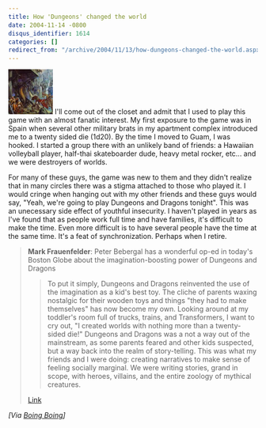 ```yaml
---
title: How 'Dungeons' changed the world
date: 2004-11-14 -0800
disqus_identifier: 1614
categories: []
redirect_from: "/archive/2004/11/13/how-dungeons-changed-the-world.aspx/"
---
```


![AD&D](/images/ADAndD.jpg) I'll come out of the closet and admit that I
used to play this game with an almost fanatic interest. My first
exposure to the game was in Spain when several other military brats in
my apartment complex introduced me to a twenty sided die (1d20). By the
time I moved to Guam, I was hooked. I started a group there with an
unlikely band of friends: a Hawaiian volleyball player, half-thai
skateboarder dude, heavy metal rocker, etc... and we were destroyers of
worlds.

For many of these guys, the game was new to them and they didn't realize
that in many circles there was a stigma attached to those who played it.
I would cringe when hanging out with my other friends and these guys
would say, "Yeah, we're going to play Dungeons and Dragons tonight".
This was an unecessary side effect of youthful insecurity. I haven't
played in years as I've found that as people work full time and have
families, it's difficult to make the time. Even more difficult is to
have several people have the time at the same time. It's a feat of
synchronization. Perhaps when I retire.

> **Mark Frauenfelder**: Peter Bebergal has a wonderful op-ed in today's
> Boston Globe about the imagination-boosting power of Dungeons and
> Dragons
>
> > To put it simply, Dungeons and Dragons reinvented the use of the
> > imagination as a kid's best toy. The cliche of parents waxing
> > nostalgic for their wooden toys and things "they had to make
> > themselves" has now become my own. Looking around at my toddler's
> > room full of trucks, trains, and Transformers, I want to cry out, "I
> > created worlds with nothing more than a twenty-sided die!"
> > Dungeons and Dragons was a not a way out of the mainstream, as some
> > parents feared and other kids suspected, but a way back into the
> > realm of story-telling. This was what my friends and I were doing:
> > creating narratives to make sense of feeling socially marginal. We
> > were writing stories, grand in scope, with heroes, villains, and the
> > entire zoology of mythical creatures.
>
> [Link](http://www.boston.com/news/globe/editorial_opinion/oped/articles/2004/11/15/dungeons_and_dragons_we_love_you/)

*[Via [Boing
Boing](http://www.boingboing.net/2004/11/15/how_dungeons_changed.html)]*

